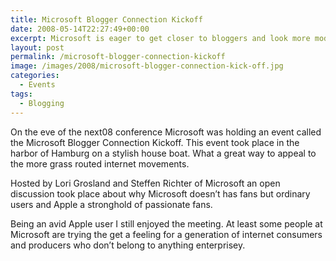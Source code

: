 ```yaml
---
title: Microsoft Blogger Connection Kickoff
date: 2008-05-14T22:27:49+00:00
excerpt: Microsoft is eager to get closer to bloggers and look more modern.
layout: post
permalink: /microsoft-blogger-connection-kickoff
image: /images/2008/microsoft-blogger-connection-kick-off.jpg
categories:
  - Events
tags:
  - Blogging
---
```

On the eve of the next08 conference Microsoft was holding an event called the Microsoft Blogger Connection Kickoff. This event took place in the harbor of Hamburg on a stylish house boat. What a great way to appeal to the more grass routed internet movements.

Hosted by Lori Grosland and Steffen Richter of Microsoft an open discussion took place about why Microsoft doesn’t has fans but ordinary users and Apple a stronghold of passionate fans.

Being an avid Apple user I still enjoyed the meeting. At least some people at Microsoft are trying the get a feeling for a generation of internet consumers and producers who don’t belong to anything enterprisey.